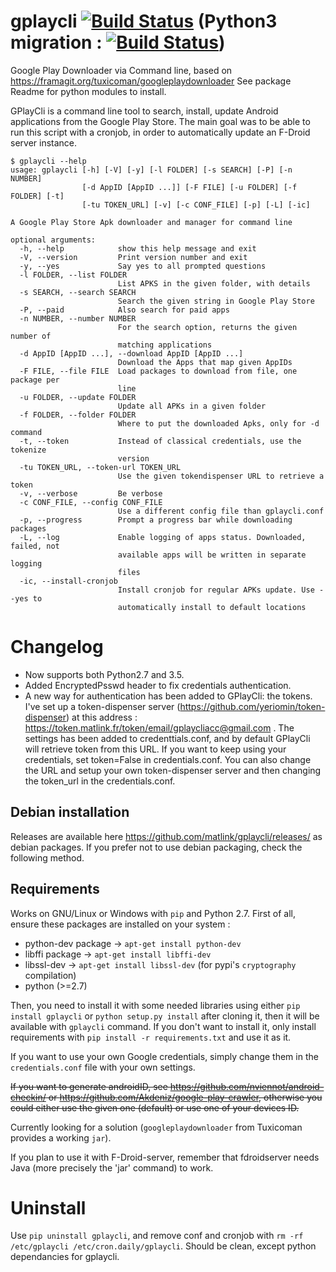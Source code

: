 # gplaycli [![Build Status](https://travis-ci.org/matlink/gplaycli.svg?branch=master)](https://travis-ci.org/matlink/gplaycli) (Python3 migration : [![Build Status](https://travis-ci.org/matlink/gplaycli.svg?branch=python3)](https://travis-ci.org/matlink/gplaycli))

Google Play Downloader via Command line, based on https://framagit.org/tuxicoman/googleplaydownloader See package Readme for python modules to install.

GPlayCli is a command line tool to search, install, update Android applications from the Google Play Store. The main goal was to be able to run this script with a cronjob, in order to automatically update an F-Droid server instance.


	$ gplaycli --help
	usage: gplaycli [-h] [-V] [-y] [-l FOLDER] [-s SEARCH] [-P] [-n NUMBER]
	                [-d AppID [AppID ...]] [-F FILE] [-u FOLDER] [-f FOLDER] [-t]
	                [-tu TOKEN_URL] [-v] [-c CONF_FILE] [-p] [-L] [-ic]

	A Google Play Store Apk downloader and manager for command line

	optional arguments:
	  -h, --help            show this help message and exit
	  -V, --version         Print version number and exit
	  -y, --yes             Say yes to all prompted questions
	  -l FOLDER, --list FOLDER
	                        List APKS in the given folder, with details
	  -s SEARCH, --search SEARCH
	                        Search the given string in Google Play Store
	  -P, --paid            Also search for paid apps
	  -n NUMBER, --number NUMBER
	                        For the search option, returns the given number of
	                        matching applications
	  -d AppID [AppID ...], --download AppID [AppID ...]
	                        Download the Apps that map given AppIDs
	  -F FILE, --file FILE  Load packages to download from file, one package per
	                        line
	  -u FOLDER, --update FOLDER
	                        Update all APKs in a given folder
	  -f FOLDER, --folder FOLDER
	                        Where to put the downloaded Apks, only for -d command
	  -t, --token           Instead of classical credentials, use the tokenize
	                        version
	  -tu TOKEN_URL, --token-url TOKEN_URL
	                        Use the given tokendispenser URL to retrieve a token
	  -v, --verbose         Be verbose
	  -c CONF_FILE, --config CONF_FILE
	                        Use a different config file than gplaycli.conf
	  -p, --progress        Prompt a progress bar while downloading packages
	  -L, --log             Enable logging of apps status. Downloaded, failed, not
	                        available apps will be written in separate logging
	                        files
	  -ic, --install-cronjob
	                        Install cronjob for regular APKs update. Use --yes to
	                        automatically install to default locations

Changelog
=========
- Now supports both Python2.7 and 3.5.
- Added EncryptedPsswd header to fix credentials authentication.
- A new way for authentication has been added to GPlayCli: the tokens. I've set up a token-dispenser server (https://github.com/yeriomin/token-dispenser) at this address : https://token.matlink.fr/token/email/gplaycliacc@gmail.com . The settings has been added to credenttials.conf, and by default GPlayCli will retrieve token from this URL. If you want to keep using your credentials, set token=False in credentials.conf. You can also change the URL and setup your own token-dispenser server and then changing the token_url in the credentials.conf.

Debian installation
--------------------
Releases are available here https://github.com/matlink/gplaycli/releases/ as debian packages. If you prefer not to use debian packaging, check the following method.

Requirements
----------
Works on GNU/Linux or Windows with `pip` and Python 2.7. First of all, ensure these packages are installed on your system : 

- python-dev package -> `apt-get install python-dev`
- libffi package -> `apt-get install libffi-dev`
- libssl-dev -> `apt-get install libssl-dev` (for pypi's `cryptography` compilation)
- python (>=2.7)

Then, you need to install it with some needed libraries using either `pip install gplaycli` or `python setup.py install` after cloning it, then it will be available with `gplaycli` command. If you don't want to install it, only install requirements with `pip install -r requirements.txt` and use it as it.

If you want to use your own Google credentials, simply change them in the `credentials.conf` file with your own settings. 

~~If you want to generate androidID, see https://github.com/nviennot/android-checkin/ or https://github.com/Akdeniz/google-play-crawler, otherwise you could either use the given one (default) or use one of your devices ID.~~

Currently looking for a solution (`googleplaydownloader` from Tuxicoman provides a working `jar`).

If you plan to use it with F-Droid-server, remember that fdroidserver needs Java (more precisely the 'jar' command) to work.

Uninstall
=========
Use `pip uninstall gplaycli`, and remove conf and cronjob with `rm -rf /etc/gplaycli /etc/cron.daily/gplaycli`. Should be clean, except python dependancies for gplaycli.
